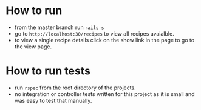 # How to run
- from the master branch run `rails s`
- go to `http://localhost:30/recipes` to view all recipes avaialble.
- to view a single recipe details click on the show link in the page to go to the view page.

# How to run tests
- run `rspec` from the root directory of the projects.
- no integration or controller tests written for this project as it is small and was easy to test that manually.

